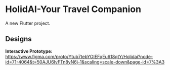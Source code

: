 # HolidAI-Your Travel Companion 

A new Flutter project.

## Designs

**Interactive Prototype:** https://www.figma.com/proto/Ytub7tebYOIEFqEu618qtY/Holidai?node-id=71-4064&t=50AJU6IvFTn8yN6j-1&scaling=scale-down&page-id=7%3A3
